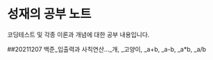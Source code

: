 # 성재의 공부 노트

코딩테스트 및 각종 이론과 개념에 대한 공부 내용입니다.

##20211207
백준_입출력과 사칙연산..._개, _고양이, _a+b, _a-b, _a*b, _a/b
